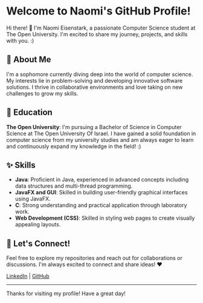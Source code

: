 # Welcome to Naomi's GitHub Profile! 
Hi there! 👋 I'm Naomi Eisenstark, a passionate Computer Science student at The Open University. 
I'm excited to share my journey, projects, and skills with you. :)

## 💅 About Me  
I'm a sophomore currently diving deep into the world of computer science. My interests lie in problem-solving and developing innovative software solutions. I thrive in collaborative environments and love taking on new challenges to grow my skills.

## 🌱 Education  
**The Open University**:
    I'm pursuing a Bachelor of Science in Computer Science at The Open University Of Israel. I have gained a solid foundation in computer science
    from my university studies and am always eager to learn and continuously expand my knowledge in the field! :)

## ✨ Skills 
- **Java**: Proficient in Java, experienced in advanced concepts including data structures and multi-thread programming.
- **JavaFX and GUI**: Skilled in building user-friendly graphical interfaces using JavaFX.
- **C**: Strong understanding and practical application through laboratory work.
- **Web Development (CSS)**: Skilled in styling web pages to create visually appealing layouts.

## 💌 Let's Connect! 
Feel free to explore my repositories and reach out for collaborations or discussions. I'm always excited to connect and share ideas! ❤️

[LinkedIn](https://www.linkedin.com/in/NaomiEisenstark) | [GitHub](https://github.com/NaomiEisen)

---

Thanks for visiting my profile! Have a great day!


<!--
**NaomiEisen/NaomiEisen** is a ✨ _special_ ✨ repository because its `README.md` (this file) appears on your GitHub profile.

Here are some ideas to get you started:
## Hi there 👋
- 🔭 I’m currently working on ...
- 🌱 I’m currently learning ...
- 👯 I’m looking to collaborate on ...
- 🤔 I’m looking for help with ...
- 💬 Ask me about ...
- 📫 How to reach me: ...
- 😄 Pronouns: ...
- ⚡ Fun fact: ...
-->
